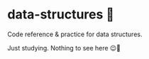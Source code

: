 # data-structures :book:
Code reference &amp; practice for data structures.

Just studying. Nothing to see here :wink::wave:
